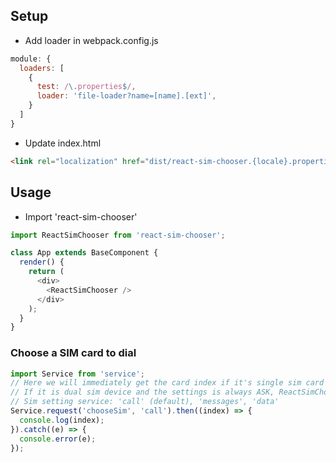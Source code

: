 ## Setup ##

* Add loader in webpack.config.js 

```js
module: {
  loaders: [
    {
      test: /\.properties$/,
      loader: 'file-loader?name=[name].[ext]',
    }
  ]
}
```

* Update index.html

```html
<link rel="localization" href="dist/react-sim-chooser.{locale}.properties">
```

## Usage ##

* Import 'react-sim-chooser'

```js
import ReactSimChooser from 'react-sim-chooser';

class App extends BaseComponent {
  render() {
    return (
      <div>
        <ReactSimChooser />
      </div>
    );
  }
}
```

### Choose a SIM card to dial ###

```js
import Service from 'service';
// Here we will immediately get the card index if it's single sim card device.
// If it is dual sim device and the settings is always ASK, ReactSimChooser will prompt the user to choose the sim card and resolve the card index after the user chooses it.
// Sim setting service: 'call' (default), 'messages', 'data'
Service.request('chooseSim', 'call').then((index) => {
  console.log(index);
}).catch((e) => {
  console.error(e);
});
```
